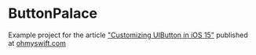 # ButtonPalace
Example project for the article ["Customizing UIButton in iOS 15"](https://ohmyswift.com/blog/2021/08/23/customizing-uibutton-in-ios-15/) published at [ohmyswift.com](https://ohmyswift.com)

